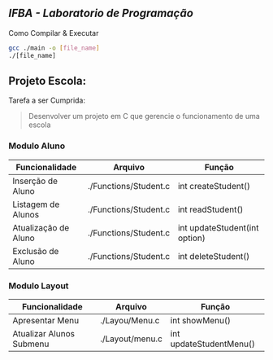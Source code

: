 ## _IFBA - Laboratorio de Programação_
Como Compilar & Executar
```sh
gcc ./main -o [file_name]
./[file_name]
```

## Projeto Escola:
Tarefa a ser Cumprida:
> Desenvolver um projeto em C que gerencie o funcionamento de uma escola

### Modulo Aluno

| Funcionalidade  |  Arquivo |  Função  | 
|---              |---                   |---                  |
| Inserção de Aluno    | ./Functions/Student.c |  int createStudent() | 
|  Listagem de Alunos  |  ./Functions/Student.c |  int readStudent() |  
| Atualização de Aluno | ./Functions/Student.c  |  int updateStudent(int option) |
| Exclusão de Aluno    | ./Functions/Student.c  |  int deleteStudent() |  


### Modulo Layout
| Funcionalidade	|  Arquivo 	| Função  	|
|-	|-	|-	|
| Apresentar Menu 	| ./Layou/Menu.c  	| int showMenu() 	|
| Atualizar Alunos Submenu	| ./Layout/menu.c 	| int updateStudentMenu()  	|
 

